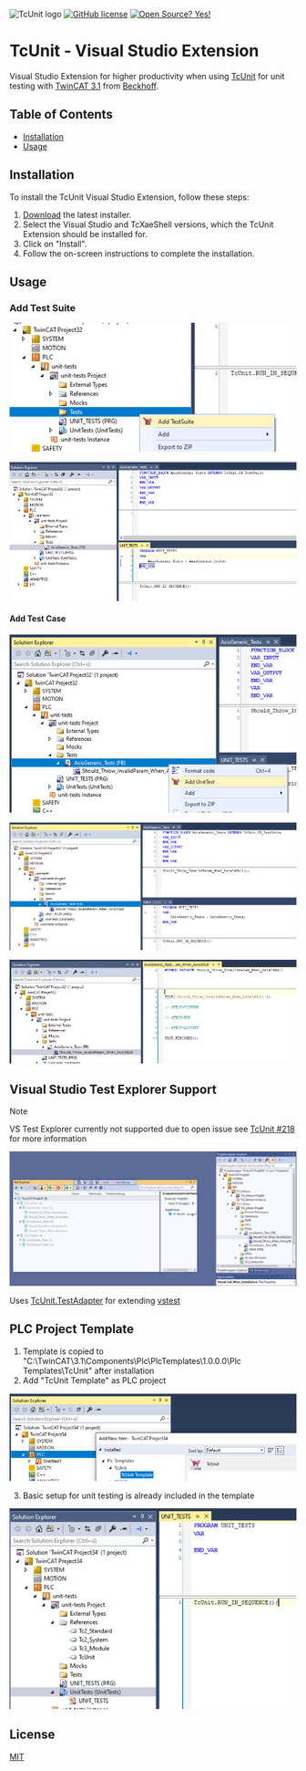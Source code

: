 ![TcUnit logo](https://github.com/philippleidig/TcUnit-VsExtension/blob/main/assets/TcUnit.png)
[![GitHub license](https://img.shields.io/github/license/Naereen/StrapDown.js.svg)](https://github.com/philippleidig/TcUnit-VsExtension/blob/main/LICENSE)
[![Open Source? Yes!](https://badgen.net/badge/Open%20Source%20%3F/Yes%21/blue?icon=github)](https://github.com/philippleidig/TcUnit-VsExtension)

# TcUnit - Visual Studio Extension
Visual Studio Extension for higher productivity when using [TcUnit](https://github.com/tcunit/TcUnit) for unit testing with [TwinCAT 3.1](https://www.beckhoff.com/twincat3/) from [Beckhoff](https://www.beckhoff.com).

## Table of Contents

- [Installation](#installation)
- [Usage](#usage)

## Installation

To install the TcUnit Visual Studio Extension, follow these steps:

1. [Download](https://github.com/philippleidig/TcUnit-VsExtension/releases/latest) the latest installer.
3. Select the Visual Studio and TcXaeShell versions, which the TcUnit Extension should be installed for.
4. Click on "Install".
5. Follow the on-screen instructions to complete the installation.

## Usage

### Add Test Suite

![add test suite command](./assets/images/add-test-suite-command.png)

![add test suite result](./assets/images/add-test-suite-result.png)

#### Add Test Case

![add test case command](./assets/images/add-test-case-command.png)

![add test case result](./assets/images/add-test-case-result.png)

![add test case template](./assets/images/add-test-case-template.png)

## Visual Studio Test Explorer Support

> [!NOTE]  
> VS Test Explorer currently not supported due to open issue
> see [TcUnit #218](https://github.com/tcunit/TcUnit/issues/218) for more information

![vs-test-explorer](/assets/images/vs-test-explorer.png)

Uses [TcUnit.TestAdapter](https://github.com/philippleidig/TcUnit-VsTestAdapter) for extending [vstest](https://github.com/microsoft/vstest)

## PLC Project Template

1. Template is copied to "C:\TwinCAT\3.1\Components\Plc\PlcTemplates\1.0.0.0\Plc Templates\TcUnit" after installation
2. Add "TcUnit Template" as PLC project

![add tcunit template](./assets/images/add-tcunit-plc-template.png)

3. Basic setup for unit testing is already included in the template

![tcunit template](./assets/images/tcunit-plc-template.png)

## License
[MIT](./LICENSE.MD)